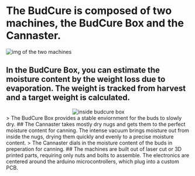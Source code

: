 # The BudCure is composed of two machines, the BudCure Box and the Cannaster. 
![img of the two machines](https://live.staticflickr.com/65535/53855147137_7863ec670d_c.jpg)
## In the BudCure Box, you can estimate the moisture content by the weight loss due to evaporation. The weight is tracked from harvest and a target weight is calculated.
<div align="center">
<img src="https://live.staticflickr.com/65535/53857547042_ca74505feb.jpg" alt="inside budcure box"></div>
> The BudCure Box provides a stable enviornment for the buds to slowly dry. 
## The Cannaster takes mostly dry nugs and gets them to the perfect moisture content for canning. The intense vacuum brings moisture out from inside the nugs, drying them quickly and evenly to a precise moisture content. 
> The Cannaster dials in the moisture content of the buds in preperation for canning.
## The machines are built out of laser cut or 3D printed parts, requiring only nuts and bolts to assemble. The electronics are centered around the arduino microcontrollers, which plug into a custom PCB. 
